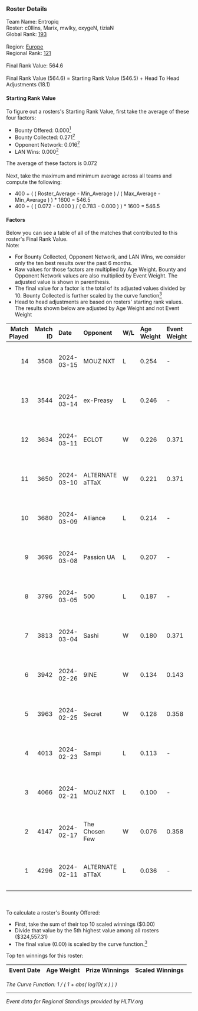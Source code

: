 ### Roster Details<br />
Team Name: Entropiq<br />
Roster: c0llins, Marix, mwlky, oxygeN, tiziaN<br />
Global Rank: [193](../standings_global.md)<br />
<br />
Region: [Europe]( ../standings_europe.md)<br />
Regional Rank: [121]( ../standings_europe.md)<br />
<br />
Final Rank Value:  564.6<br />
<br />
Final Rank Value (564.6) = Starting Rank Value (546.5) + Head To Head Adjustments (18.1)<br />

#### Starting Rank Value<br />
To figure out a rosters's Starting Rank Value, first take the average of these four factors:<br />
- Bounty Offered: 0.000[<sup>1</sup>](#table2)
- Bounty Collected: 0.271[<sup>2</sup>](#table1)
- Opponent Network: 0.016[<sup>2</sup>](#table1)
- LAN Wins: 0.000[<sup>2</sup>](#table1)

The average of these factors is 0.072<br />
<br />
Next, take the maximum and minimum average across all teams and compute the following:<br />
- 400 + ( ( Roster_Average - Min_Average ) / ( Max_Average - Min_Average ) ) * 1600 = 546.5
- 400 + ( ( 0.072 - 0.000 ) / ( 0.783 - 0.000 ) ) * 1600 = 546.5


#### Factors<br />
Below you can see a table of all of the matches that contributed to this roster's Final Rank Value.<br />
Note:<br />

- For Bounty Collected, Opponent Network, and LAN Wins, we consider only the ten best results over the past 6 months.
- Raw values for those factors are multiplied by Age Weight. Bounty and Opponent Network values are also multiplied by Event Weight. The adjusted value is shown in parenthesis.
- The final value for a factor is the total of its adjusted values divided by 10. Bounty Collected is further scaled by the curve function[<sup>3</sup>](#curveFunction)
- Head to head adjustments are based on rosters' starting rank values. The results shown below are adjusted by Age Weight and not Event Weight
<span id="table1"></span><br />


| Match Played | Match ID | Date       | Opponent        | W/L | Age Weight | Event Weight | Bounty Collected | Opponent Network | LAN Wins  | H2H Adj. | Roster                                |
| -: | -: | :- | :- | :- | :- | :- | :- | :- | :- | -: | :- |
|           14 |     3508 | 2024-03-15 | MOUZ NXT        | L   | 0.254      | -            | -                | -                | -         |    -0.53 | c0llins, Marix, mwlky, oxygeN, tiziaN |
|           13 |     3544 | 2024-03-14 | ex-Preasy       | L   | 0.246      | -            | -                | -                | -         |    -1.66 | c0llins, Marix, mwlky, oxygeN, tiziaN |
|           12 |     3634 | 2024-03-11 | ECLOT           | W   | 0.226      | 0.371        | 0.062 (0.005)    | 0.559 (0.047)    | 0 (0.000) |     6.95 | c0llins, Marix, mwlky, oxygeN, tiziaN |
|           11 |     3650 | 2024-03-10 | ALTERNATE aTTaX | W   | 0.221      | 0.371        | 0.031 (0.003)    | 0.560 (0.046)    | 0 (0.000) |     6.38 | c0llins, Marix, mwlky, oxygeN, tiziaN |
|           10 |     3680 | 2024-03-09 | Alliance        | L   | 0.214      | -            | -                | -                | -         |    -1.06 | c0llins, Marix, mwlky, oxygeN, tiziaN |
|            9 |     3696 | 2024-03-08 | Passion UA      | L   | 0.207      | -            | -                | -                | -         |    -0.32 | c0llins, Marix, mwlky, oxygeN, tiziaN |
|            8 |     3796 | 2024-03-05 | 500             | L   | 0.187      | -            | -                | -                | -         |    -1.75 | c0llins, Marix, mwlky, oxygeN, tiziaN |
|            7 |     3813 | 2024-03-04 | Sashi           | W   | 0.180      | 0.371        | 0.184 (0.012)    | 0.962 (0.064)    | 0 (0.000) |     5.47 | c0llins, Marix, mwlky, oxygeN, tiziaN |
|            6 |     3942 | 2024-02-26 | 9INE            | W   | 0.134      | 0.143        | 0.000 (0.000)    | 0.006 (0.000)    | 0 (0.000) |     1.84 | c0llins, Marix, mwlky, oxygeN, tiziaN |
|            5 |     3963 | 2024-02-25 | Secret          | W   | 0.128      | 0.358        | 0.000 (0.000)    | 0.058 (0.003)    | 0 (0.000) |     1.96 | c0llins, Marix, mwlky, oxygeN, tiziaN |
|            4 |     4013 | 2024-02-23 | Sampi           | L   | 0.113      | -            | -                | -                | -         |    -0.47 | c0llins, Marix, mwlky, oxygeN, tiziaN |
|            3 |     4066 | 2024-02-21 | MOUZ NXT        | L   | 0.100      | -            | -                | -                | -         |    -0.19 | c0llins, Marix, mwlky, oxygeN, tiziaN |
|            2 |     4147 | 2024-02-17 | The Chosen Few  | W   | 0.076      | 0.358        | 0.001 (0.000)    | 0.042 (0.001)    | 0 (0.000) |     1.59 | c0llins, Marix, mwlky, oxygeN, tiziaN |
|            1 |     4296 | 2024-02-11 | ALTERNATE aTTaX | L   | 0.036      | -            | -                | -                | -         |    -0.09 | c0llins, Marix, mwlky, oxygeN, tiziaN |

<br />
<span id="table2"></span><br />
To calculate a roster's Bounty Offered:<br />

- First, take the sum of their top 10 scaled winnings ($0.00)
- Divide that value by the 5th highest value among all rosters ($324,557.31)
- The final value (0.00) is scaled by the curve function.[<sup>3</sup>](#curveFunction)

Top ten winnings for this roster:<br />

| Event Date | Age Weight | Prize Winnings | Scaled Winnings |
| :- | -: | :- | :- |


<span id="curveFunction"></span>_The Curve Function: 1 / ( 1 + abs( log10( x ) ) )_<br />

---
_Event data for Regional Standings provided by HLTV.org_<br />
